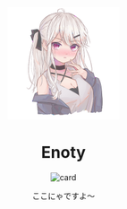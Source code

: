 <p align="center">
  <a>
    <img src="assets\image\Enoty.png" width="200" height="200" alt="Enoty">
  </a>
</p>

<div align="center">

# Enoty

<a herf="https://github.com/anuraghazra/github-readme-stats">
  <img src="https://github-readme-stats.vercel.app/api?username=Enotyx&show_icons=true&theme=gruvbox" alt="card">
</a>

ここにゃですよ～  



</div>